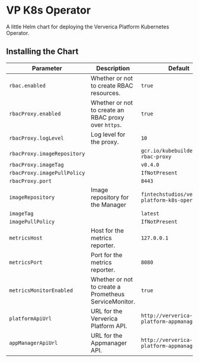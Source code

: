 # VP K8s Operator

A little Helm chart for deploying the Ververica Platform Kubernetes Operator.

## Installing the Chart

| Parameter                    | Description                                           | Default                                            |
|------------------------------|-------------------------------------------------------|----------------------------------------------------|
| `rbac.enabled`               | Whether or not to create RBAC resources.              | `true`                                             |
| `rbacProxy.enabled`          | Whether or not to create an RBAC proxy over `https`.  | `true`                                             |
| `rbacProxy.logLevel`         | Log level for the proxy.                              | `10`                                               |
| `rbacProxy.imageRepository`  |                                                       | `gcr.io/kubebuilder/kube-rbac-proxy`               |
| `rbacProxy.imageTag`         |                                                       | `v0.4.0`                                           |
| `rbacProxy.imagePullPolicy`  |                                                       | `IfNotPresent`                                     |
| `rbacProxy.port`             |                                                       | `8443`                                             |
| `imageRepository`            | Image repository for the Manager                      | `fintechstudios/ververica-platform-k8s-operator`   |
| `imageTag`                   |                                                       | `latest`                                           |
| `imagePullPolicy`            |                                                       | `IfNotPresent`                                     |
| `metricsHost`                | Host for the metrics reporter.                        | `127.0.0.1`                                        |
| `metricsPort`                | Port for the metrics reporter.                        | `8080`                                             |
| `metricsMonitorEnabled`      | Whether or not to create a Prometheus ServiceMonitor. | `true`                                             |
| `platformApiUrl`             | URL for the Ververica Platform API.                   | `http://ververica-platform-appmanager`             |
| `appManagerApiUrl`           | URL for the Appmanager API.                           | `http://ververica-platform-appmanager/api`         |
